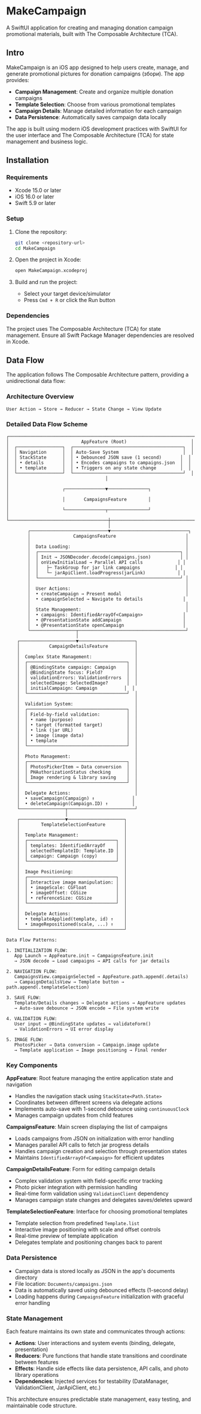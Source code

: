 # MakeCampaign

A SwiftUI application for creating and managing donation campaign promotional materials, built with The Composable Architecture (TCA).

## Intro

MakeCampaign is an iOS app designed to help users create, manage, and generate promotional pictures for donation campaigns (збори). The app provides:

- **Campaign Management**: Create and organize multiple donation campaigns
- **Template Selection**: Choose from various promotional templates
- **Campaign Details**: Manage detailed information for each campaign
- **Data Persistence**: Automatically saves campaign data locally

The app is built using modern iOS development practices with SwiftUI for the user interface and The Composable Architecture (TCA) for state management and business logic.

## Installation

### Requirements
- Xcode 15.0 or later
- iOS 16.0 or later
- Swift 5.9 or later

### Setup
1. Clone the repository:
   ```bash
   git clone <repository-url>
   cd MakeCampaign
   ```

2. Open the project in Xcode:
   ```bash
   open MakeCampaign.xcodeproj
   ```

3. Build and run the project:
   - Select your target device/simulator
   - Press `Cmd + R` or click the Run button

### Dependencies
The project uses The Composable Architecture (TCA) for state management. Ensure all Swift Package Manager dependencies are resolved in Xcode.

## Data Flow

The application follows The Composable Architecture pattern, providing a unidirectional data flow:

### Architecture Overview

```
User Action → Store → Reducer → State Change → View Update
```

### Detailed Data Flow Scheme

```
┌─────────────────────────────────────────────────────────────────────┐
│                           AppFeature (Root)                        │
│  ┌─────────────────┐  ┌─────────────────────────────────────────┐  │
│  │ Navigation      │  │ Auto-Save System                        │  │
│  │ StackState      │  │ • Debounced JSON save (1 second)       │  │
│  │ • details       │  │ • Encodes campaigns to campaigns.json  │  │
│  │ • template      │  │ • Triggers on any state change         │  │
│  └─────────────────┘  └─────────────────────────────────────────┘  │
│                                    │                                │
│                    ┌───────────────▼───────────────┐                │
│                    │       CampaignsFeature        │                │
│                    └───────────────┬───────────────┘                │
└─────────────────────────────────────┼─────────────────────────────────┘
                                      │
        ┌─────────────────────────────▼─────────────────────────────┐
        │                CampaignsFeature                          │
        │                                                          │
        │  Data Loading:                                           │
        │  ┌─────────────────────────────────────────────────────┐ │
        │  │ Init → JSONDecoder.decode(campaigns.json)           │ │
        │  │ onViewInitialLoad → Parallel API calls             │ │
        │  │   ├─ TaskGroup for jar link campaigns             │ │
        │  │   └─ jarApiClient.loadProgress(jarLink)            │ │
        │  └─────────────────────────────────────────────────────┘ │
        │                                                          │
        │  User Actions:                                           │
        │  • createCampaign → Present modal                        │
        │  • campaignSelected → Navigate to details               │
        │                                                          │
        │  State Management:                                       │
        │  • campaigns: IdentifiedArrayOf<Campaign>               │
        │  • @PresentationState addCampaign                       │
        │  • @PresentationState openCampaign                      │
        └─────────────────┬────────────────────────────────────────┘
                          │
    ┌─────────────────────▼─────────────────────┐
    │           CampaignDetailsFeature          │
    │                                           │
    │  Complex State Management:                │
    │  ┌─────────────────────────────────────┐  │
    │  │ @BindingState campaign: Campaign    │  │
    │  │ @BindingState focus: Field?         │  │
    │  │ validationErrors: ValidationErrors  │  │
    │  │ selectedImage: SelectedImage?       │  │
    │  │ initialCampaign: Campaign          │  │
    │  └─────────────────────────────────────┘  │
    │                                           │
    │  Validation System:                       │
    │  ┌─────────────────────────────────────┐  │
    │  │ Field-by-field validation:          │  │
    │  │ • name (purpose)                    │  │
    │  │ • target (formatted target)         │  │
    │  │ • link (jar URL)                    │  │
    │  │ • image (image data)                │  │
    │  │ • template                          │  │
    │  └─────────────────────────────────────┘  │
    │                                           │
    │  Photo Management:                        │
    │  ┌─────────────────────────────────────┐  │
    │  │ PhotosPickerItem → Data conversion  │  │
    │  │ PHAuthorizationStatus checking      │  │
    │  │ Image rendering & library saving    │  │
    │  └─────────────────────────────────────┘  │
    │                                           │
    │  Delegate Actions:                        │
    │  • saveCampaign(Campaign) ↑              │
    │  • deleteCampaign(Campaign.ID) ↑         │
    └─────────────────┬─────────────────────────┘
                      │
    ┌─────────────────▼─────────────────────┐
    │        TemplateSelectionFeature       │
    │                                       │
    │  Template Management:                 │
    │  ┌─────────────────────────────────┐  │
    │  │ templates: IdentifiedArrayOf    │  │
    │  │ selectedTemplateID: Template.ID │  │
    │  │ campaign: Campaign (copy)       │  │
    │  └─────────────────────────────────┘  │
    │                                       │
    │  Image Positioning:                   │
    │  ┌─────────────────────────────────┐  │
    │  │ Interactive image manipulation: │  │
    │  │ • imageScale: CGFloat           │  │
    │  │ • imageOffset: CGSize           │  │
    │  │ • referenceSize: CGSize         │  │
    │  └─────────────────────────────────┘  │
    │                                       │
    │  Delegate Actions:                    │
    │  • templateApplied(template, id) ↑    │
    │  • imageRepositioned(scale, ...) ↑    │
    └───────────────────────────────────────┘

Data Flow Patterns:

1. INITIALIZATION FLOW:
   App Launch → AppFeature.init → CampaignsFeature.init 
   → JSON decode → Load campaigns → API calls for jar details

2. NAVIGATION FLOW:
   CampaignsView.campaignSelected → AppFeature.path.append(.details)
   → CampaignDetailsView → Template button → path.append(.templateSelection)

3. SAVE FLOW:
   Template/Details changes → Delegate actions → AppFeature updates
   → Auto-save debounce → JSON encode → File system write

4. VALIDATION FLOW:
   User input → @BindingState updates → validateForm() 
   → ValidationErrors → UI error display

5. IMAGE FLOW:
   PhotosPicker → Data conversion → Campaign.image update
   → Template application → Image positioning → Final render
```

### Key Components

**AppFeature**: Root feature managing the entire application state and navigation
- Handles the navigation stack using `StackState<Path.State>`
- Coordinates between different screens via delegate actions
- Implements auto-save with 1-second debounce using `continuousClock`
- Manages campaign updates from child features

**CampaignsFeature**: Main screen displaying the list of campaigns
- Loads campaigns from JSON on initialization with error handling
- Manages parallel API calls to fetch jar progress details
- Handles campaign creation and selection through presentation states
- Maintains `IdentifiedArrayOf<Campaign>` for efficient updates

**CampaignDetailsFeature**: Form for editing campaign details
- Complex validation system with field-specific error tracking
- Photo picker integration with permission handling
- Real-time form validation using `ValidationClient` dependency
- Manages campaign state changes and delegates saves/deletes upward

**TemplateSelectionFeature**: Interface for choosing promotional templates
- Template selection from predefined `Template.list`
- Interactive image positioning with scale and offset controls
- Real-time preview of template application
- Delegates template and positioning changes back to parent

### Data Persistence

- Campaign data is stored locally as JSON in the app's documents directory
- File location: `Documents/campaigns.json`
- Data is automatically saved using debounced effects (1-second delay)
- Loading happens during `CampaignsFeature` initialization with graceful error handling

### State Management

Each feature maintains its own state and communicates through actions:
- **Actions**: User interactions and system events (binding, delegate, presentation)
- **Reducers**: Pure functions that handle state transitions and coordinate between features
- **Effects**: Handle side effects like data persistence, API calls, and photo library operations
- **Dependencies**: Injected services for testability (DataManager, ValidationClient, JarApiClient, etc.)

This architecture ensures predictable state management, easy testing, and maintainable code structure.
